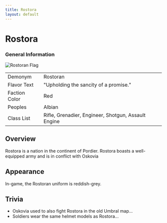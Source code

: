 ```yaml
---
title: Rostora
layout: default
---
```


<div class="main-content">
  <h1>Rostora</h1>

  <div class="infobox">
    <h3>General Information</h3>
    <img src="/images/flags/Rostora_Flag.webp" alt="Rostoran Flag" />
    <table>
      <tr>
        <td>Demonym</td>
        <td>Rostoran</td>
      </tr>
      <tr>
        <td>Flavor Text</td>
        <td>"Upholding the sancity of a promise."</td>
      </tr>
      <tr>
        <td>Faction Color</td>
        <td>Red</td>
      </tr>
      <tr>
        <td>Peoples</td>
        <td>Albian</td>
      </tr>
      <tr>
        <td>Class List</td>
        <td>Rifle, Grenadier, Engineer, Shotgun, Assault Engine</td>
      </tr>
    </table>
  </div>

  <div class="section">
    <h2>Overview</h2>
    <p>
      Rostora is a nation in the continent of Pordier. Rostora boasts a well-equipped army and is in
      conflict with Oskovia
    </p>
  </div>

  <div class="section">
    <h2>Appearance</h2>
    <p>In-game, the Rostoran uniform is reddish-grey.</p>
  </div>

  <div class="section">
    <h2>Trivia</h2>
    <ul>
      <li>Oskovia used to also fight Rostora in the old Umbral map...</li>
      <li>Soldiers wear the same helmet models as Rostora...</li>
    </ul>
  </div>
</div>
